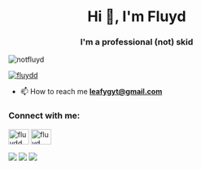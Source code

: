 <h1 align="center">Hi 👋, I'm Fluyd</h1>
<h3 align="center">I'm a professional (not) skid</h3>

<p align="left"> <img src="https://komarev.com/ghpvc/?username=notfluyd&label=Profile%20views&color=0e75b6&style=flat" alt="notfluyd" /> </p>

<p align="left"> <a href="https://twitter.com/fluydd" target="blank"><img src="https://img.shields.io/twitter/follow/fluydd?logo=twitter&style=for-the-badge" alt="fluydd" /></a> </p>

- 📫 How to reach me **leafygyt@gmail.com**

<h3 align="left">Connect with me:</h3>
<p align="left">
<a href="https://twitter.com/fluydd" target="blank"><img align="center" src="https://raw.githubusercontent.com/rahuldkjain/github-profile-readme-generator/master/src/images/icons/Social/twitter.svg" alt="fluydd" height="30" width="40" /></a>
<a href="https://www.youtube.com/c/fluyd" target="blank"><img align="center" src="https://raw.githubusercontent.com/rahuldkjain/github-profile-readme-generator/master/src/images/icons/Social/youtube.svg" alt="fluyd" height="30" width="40" /></a>
</p>

<img align="center" src="https://github-readme-stats.vercel.app/api/top-langs/?username=NotFluyd&theme=dark" />
<img align="center" src="https://github-readme-stats.vercel.app/api?username=NotFluyd&theme=dark" />
<img align="center" src="https://github-readme-stats.vercel.app/api/pin/?username=NotFluyd&repo=EmojiGo" ><a href="hhttps://github.com/notfluyd/emojigo" target="blank"></img>
